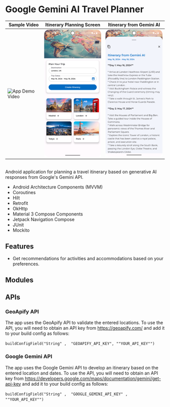 # Google Gemini AI Travel Planner

| Sample Video                                                                              | Itinerary Planning Screen                                                                     | Itinerary from Gemini AI                                                                       |
|-------------------------------------------------------------------------------------------|-----------------------------------------------------------------------------------------------|------------------------------------------------------------------------------------------------|
| <img src="./readme-assets/readme_vid.gif" alt="App Demo Video" width="240"/> | <img src="./readme-assets/readme_pic_2.png" alt="App Screenshot 2" width="240"/> | <img src="./readme-assets/readme_pic_3.png" alt="App Screenshot 3" width="240"/> |

<br>
Android application for planning a travel itinerary based on generative AI responses from Google's Gemini API.

* Android Architecture Components (MVVM)
* Coroutines
* Hilt
* Retrofit
* OkHttp
* Material 3 Compose Components
* Jetpack Navigation Compose
* JUnit
* Mockito

## Features

* Get recommendations for activities and accommodations based on your preferences.

## Modules

## APIs

### GeoApify API

The app uses the GeoApify API to validate the entered locations. To use the API, you will need to obtain an API key from https://geoapify.com/ and add it to your build config as follows:

`buildConfigField("String" ,  "GEOAPIFY_API_KEY", ""YOUR_API_KEY"")`

### Google Gemini API

The app uses the Google Gemini API to develop an itinerary based on the entered location and dates. To use the API, you will need to obtain an API key from https://developers.google.com/maps/documentation/gemini/get-api-key and add it to your build config as follows:

`buildConfigField("String" ,  "GOOGLE_GEMINI_API_KEY" ,  ""YOUR_API_KEY"")`